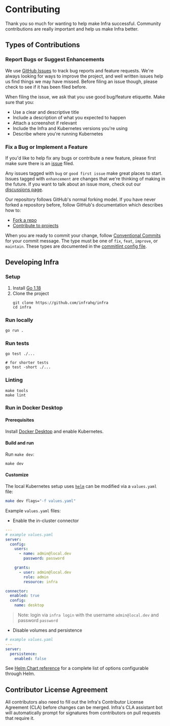 # Contributing

Thank you so much for wanting to help make Infra successful. Community contributions are really important and help
us make Infra better.

## Types of Contributions

### Report Bugs or Suggest Enhancements

We use [GitHub Issues](https://github.com/infrahq/infra/issues) to track bug reports and feature requests. We're always
looking for ways to improve the project, and well written issues help us find things we may have missed. Before filing an issue though,
please check to see if it has been filed before.

When filing the issue, we ask that you use good bug/feature etiquette. Make sure that you:
 * Use a clear and descriptive title
 * Include a description of what you expected to happen
 * Attach a screenshot if relevant
 * Include the Infra and Kubernetes versions you're using
 * Describe where you're running Kubernetes


### Fix a Bug or Implement a Feature

If you'd like to help fix any bugs or contribute a new feature, please first make sure there is an [issue](https://github.com/infrahq/infra/issues) filed.

Any issues tagged with `bug` or `good first issue` make great places to start. Issues tagged with `enhancement` are
changes that we're thinking of making in the future. If you want to talk about an issue more, check out our [discussions page](https://github.com/infrahq/infra/discussions).

Our repository follows GitHub's normal forking model. If you have never forked a repository before, follow GitHub's
documentation which describes how to:
  * [Fork a repo](https://docs.github.com/en/get-started/quickstart/fork-a-repo)
  * [Contribute to projects](https://docs.github.com/en/get-started/quickstart/contributing-to-projects)

When you are ready to commit your change, follow [Conventional Commits](https://www.conventionalcommits.org/en/v1.0.0/)
for your commit message. The type must be one of `fix`, `feat`, `improve`, or `maintain`. These types are
documented in the [commitlint config file](.github/commitlint.config.js).

## Developing Infra

### Setup

1. Install [Go 1.18](https://go.dev/dl/#go1.18)
1. Clone the project
    ```
    git clone https://github.com/infrahq/infra
    cd infra
    ```

### Run locally

```
go run .
```

### Run tests

```
go test ./...

# for shorter tests
go test -short ./...
```

### Linting

```
make tools
make lint
```

### Run in Docker Desktop

#### Prerequisites

Install [Docker Desktop](https://www.docker.com/products/docker-desktop/) and enable Kubernetes.

#### Build and run

Run `make dev`:

```
make dev
```

#### Customize

The local Kubernetes setup uses [`helm`](https://helm.sh/) can be modified via a `values.yaml` file:

```bash
make dev flags="-f values.yaml"
```

Example `values.yaml` files:

* Enable the in-cluster connector

```yaml
---
# example values.yaml
server:
  config:
    users:
      - name: admin@local.dev
        password: password

    grants:
      - user: admin@local.dev
        role: admin
        resource: infra

connector:
  enabled: true
  config:
    name: desktop
```

> Note: login via `infra login` with the username `admin@local.dev` and password `password`


* Disable volumes and persistence

```yaml
# example values.yaml
---
server:
  persistence:
    enabled: false
```

See [Helm Chart reference](./reference/helm-chart.md) for a complete list of options configurable through Helm.

## Contributor License Agreement

All contributors also need to fill out the Infra's Contributor License Agreement (CLA) before changes can be merged. Infra's CLA assistant bot will automatically prompt for signatures from contributors on pull requests that require it.

